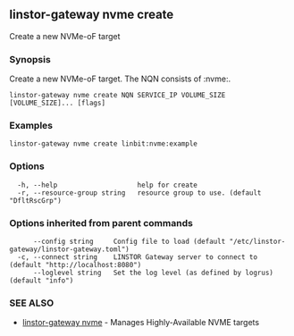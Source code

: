 ## linstor-gateway nvme create

Create a new NVMe-oF target

### Synopsis

Create a new NVMe-oF target. The NQN consists of <vendor>:nvme:<subsystem>.

```
linstor-gateway nvme create NQN SERVICE_IP VOLUME_SIZE [VOLUME_SIZE]... [flags]
```

### Examples

```
linstor-gateway nvme create linbit:nvme:example
```

### Options

```
  -h, --help                    help for create
  -r, --resource-group string   resource group to use. (default "DfltRscGrp")
```

### Options inherited from parent commands

```
      --config string     Config file to load (default "/etc/linstor-gateway/linstor-gateway.toml")
  -c, --connect string    LINSTOR Gateway server to connect to (default "http://localhost:8080")
      --loglevel string   Set the log level (as defined by logrus) (default "info")
```

### SEE ALSO

* [linstor-gateway nvme](linstor-gateway_nvme.md)	 - Manages Highly-Available NVME targets

